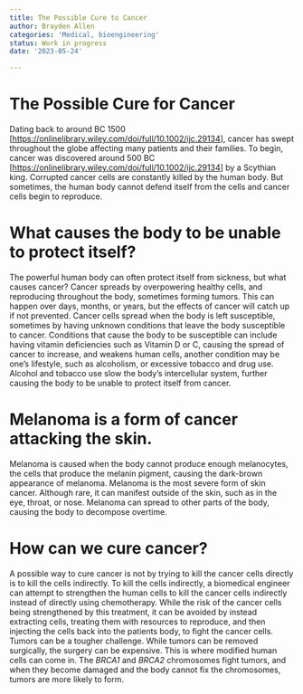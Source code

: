 ```yaml
---
title: The Possible Cure to Cancer
author: Brayden Allen
categories: 'Medical, bioengineering'
status: Work in progress
date: '2023-05-24'

---
```


<h1 id="the-possible-cure-for-cancer">The Possible Cure for Cancer</h1>
<p>Dating back to around BC 1500 [<a href="https://onlinelibrary.wiley.com/doi/full/10.1002/ijc.29134">https://onlinelibrary.wiley.com/doi/full/10.1002/ijc.29134</a>], cancer has swept throughout the globe affecting many patients and their families. To begin, cancer was discovered around 500 BC [<a href="https://onlinelibrary.wiley.com/doi/full/10.1002/ijc.29134">https://onlinelibrary.wiley.com/doi/full/10.1002/ijc.29134</a>] by a Scythian king. Corrupted cancer cells are constantly killed by the human body. But sometimes, the human body cannot defend itself from the cells and cancer cells begin to reproduce.</p>
<h1 id="what-causes-the-body-to-be-unable-to-protect-itself">What causes the body to be unable to protect itself?</h1>
<p>The powerful human body can often protect itself from sickness, but what causes cancer? Cancer spreads by overpowering healthy cells, and reproducing throughout the body, sometimes forming tumors. This can happen over days, months, or years, but the effects of cancer will catch up if not prevented. Cancer cells spread when the body is left susceptible, sometimes by having unknown conditions that leave the body susceptible to cancer. Conditions that cause the body to be susceptible can include having vitamin deficiencies such as Vitamin D or C, causing the spread of cancer to increase, and weakens human cells, another condition may be one’s lifestyle, such as alcoholism, or excessive tobacco and drug use. Alcohol and tobacco use slow the body’s intercellular system, further causing the body to be unable to protect itself from cancer.</p>
<h1 id="melanoma-is-a-form-of-cancer-attacking-the-skin.">Melanoma is a form of cancer attacking the skin.</h1>
<p>Melanoma is caused when the body cannot produce enough melanocytes, the cells that produce the melanin pigment, causing the dark-brown appearance of melanoma. Melanoma is the most severe form of skin cancer. Although rare, it can manifest outside of the skin, such as in the eye, throat, or nose. Melanoma can spread to other parts of the body, causing the body to decompose overtime.</p>
<h1 id="how-can-we-cure-cancer">How can we cure cancer?</h1>
<p>A possible way to cure cancer is not by trying to kill the cancer cells directly is to kill the cells indirectly. To kill the cells indirectly, a biomedical engineer can attempt to strengthen the human cells to kill the cancer cells indirectly instead of directly using chemotherapy. While the risk of the cancer cells being strengthened by this treatment, it can be avoided by instead extracting cells, treating them with resources to reproduce, and then injecting the cells back into the patients body, to fight the cancer cells. Tumors can be a tougher challenge. While tumors can be removed surgically, the surgery can be expensive. This is where modified human cells can come in. The <em>BRCA1</em> and <em>BRCA2</em> chromosomes fight tumors, and when they become damaged and the body cannot fix the chromosomes, tumors are more likely to form.</p>

<!--stackedit_data:
eyJoaXN0b3J5IjpbMTI4NzM4MjA4Ml19
-->